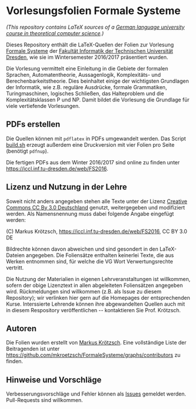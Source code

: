 Vorlesungsfolien Formale Systeme
================================

*(This repository contains LaTeX sources of a
[German language university course in theoretical computer science](https://iccl.inf.tu-dresden.de/web/Formale_Systeme_(WS2016)/en).)*

Dieses Repository enthält die LaTeX-Quellen der Folien zur Vorlesung [Formale Systeme](https://iccl.inf.tu-dresden.de/web/Formale_Systeme_(WS2016))
der [Fakultät Informatik der Technischen Universität Dresden](https://tu-dresden.de/ing/informatik), wie sie im
Wintersemester 2016/2017 präsentiert wurden.

Die Vorlesung vermittelt eine Einleitung in die Gebiete der formalen Sprachen, Automatentheorie,
Aussagenlogik, Komplexitäts- und Berechenbarkeitstheorie. Dies beinhaltet einige der wichtigsten Grundlagen der
Informatik, wie z.B. reguläre Ausdrücke, formale Grammatiken, Turingmaschinen, logisches Schließen,
das Halteproblem und die Komplexitätsklassen P und NP.
Damit bildet die Vorlesung die Grundlage für viele vertiefende Vorlesungen.

PDFs erstellen
--------------

Die Quellen können mit ```pdflatex``` in PDFs umgewandelt werden. Das Script
[build.sh](https://github.com/mkroetzsch/FormaleSysteme/blob/master/WS2016/Vorlesungen/build.sh)
erzeugt außerdem eine Druckversion mit vier Folien pro Seite (benötigt ```pdfnup```).

Die fertigen PDFs aus dem Winter 2016/2017 sind online zu finden unter https://iccl.inf.tu-dresden.de/web/FS2016.

Lizenz und Nutzung in der Lehre
-------------------------------

Soweit nicht anders angegeben stehen alle Texte unter der Lizenz 
[Creative Commons CC By 3.0 Deutschland](https://creativecommons.org/licenses/by/3.0/de/) genutzt, weitergegeben
und modifiziert werden. Als Namensnennung muss dabei folgende Angabe eingefügt werden:

(C) Markus Krötzsch, https://iccl.inf.tu-dresden.de/web/FS2016, CC BY 3.0 DE

Bildrechte können davon abweichen und sind gesondert in den LaTeX-Dateien angegeben.
Die Foliensätze enthalten keinerlei Texte, die aus Werken entnommen sind, für welche die VG Wort Verwertungsrechte vertritt.

Die Nutzung der Materialien in eigenen Lehrveranstaltungen ist willkommen, sofern der obige Lizenztext
in allen abgeleiteten Foliensätzen angegeben wird. Rückmeldungen sind willkommen (z.B. als Issue zu diesem
Repository); wir verlinken hier gern auf die Homepages der entsprechenden Kurse. Interssierte Lehrende können
ihre abgewandelten Quellen auch mit in diesem Respository veröffentlichen -- kontaktieren Sie Prof. Krötzsch.

Autoren
-------

Die Folien wurden erstellt von [Markus Krötzsch](https://iccl.inf.tu-dresden.de/web/Markus_Krötzsch).
Eine vollständige Liste der Beitragenden ist unter https://github.com/mkroetzsch/FormaleSysteme/graphs/contributors
zu finden.

Hinweise und Vorschläge
-----------------------

Verbesserungsvorschläge und Fehler können als [Issues](https://github.com/mkroetzsch/FormaleSysteme/issues) gemeldet
werden. Pull-Requests sind willkommen.

